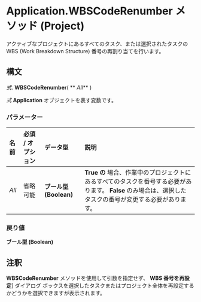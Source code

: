 
# Application.WBSCodeRenumber メソッド (Project)

アクティブなプロジェクトにあるすべてのタスク、または選択されたタスクの WBS (Work Breakdown Structure) 番号の再割り当てを行います。


## 構文

 _式_. **WBSCodeRenumber**( ** _All_** )

 _式_ **Application** オブジェクトを表す変数です。


### パラメーター



|**名前**|**必須 / オプション**|**データ型**|**説明**|
|:-----|:-----|:-----|:-----|
| _All_|省略可能|**ブール型 (Boolean)**|**True の** 場合、作業中のプロジェクトにあるすべてのタスクを番号する必要があります。 **False** のみ場合は、選択したタスクの番号が変更する必要があります。|

### 戻り値

 **ブール型 (Boolean)**


## 注釈

 **WBSCodeRenumber** メソッドを使用して引数を指定せず、 **WBS 番号を再設定**] ダイアログ ボックスを選択したタスクまたはプロジェクト全体を再設定するかどうかを選択できますが表示されます。

